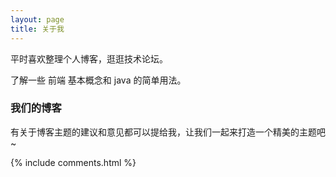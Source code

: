 ```yaml
---
layout: page
title: 关于我 
---
```


<p>
平时喜欢整理个人博客，逛逛技术论坛。
<p>
了解一些 前端 基本概念和 java 的简单用法。

<p>

<h3> 我们的博客 </h3>

<p>

有关于博客主题的建议和意见都可以提给我，让我们一起来打造一个精美的主题吧~


<p> 

<p> 


{% include comments.html %}

